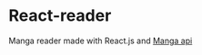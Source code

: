 # React-reader

Manga reader made with React.js and [Manga api](https://github.com/febryardiansyah/manga-api)

